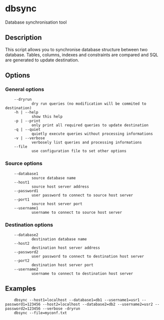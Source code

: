 # dbsync
Database synchronisation tool

## Description
This script allows you to synchronise database structure between two database. Tables, columns, indexes and constraints are compared and SQL are generated to update destination.

## Options
### General options
        --dryrun
                dry run queries (no modification will be commited to destination)
        -h | --help
                show this help
        -p | --print
                only print all required queries to update destination
        -q | --quiet
                quietly execute queries without processing informations
        -v | --verbose
                verbosely list queries and processing informations
        --file
                use configuration file to set other options

### Source options
        --database1
                source database name
        --host1
                source host server address
        --password1
                user password to connect to source host server
        --port1
                source host server port
        --username1
                username to connect to source host server

### Destination options
        --database2
                destination database name
        --host2
                destination host server address
        --password2
                user password to connect to destination host server
        --port2
                destination host server port
        --username2
                username to connect to destination host server

## Examples
        dbsync --host1=localhost --database1=db1 --username1=usr1 --password1=123456 --host2=localhost --database2=db2 --username2=usr2 --password2=123456 --verbose -dryrun
        dbsync --file=myconf.txt
